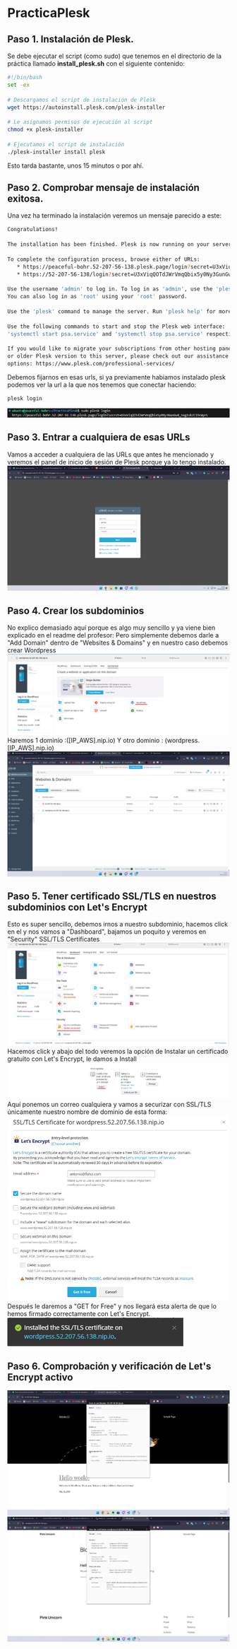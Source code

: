 # PracticaPlesk

## Paso 1. Instalación de Plesk.
Se debe ejecutar el script (como sudo) que tenemos en el directorio de la práctica llamado **install_plesk.sh** con el siguiente contenido:
```bash
#!/bin/bash
set -ex

# Descargamos el script de instalación de Plesk
wget https://autoinstall.plesk.com/plesk-installer

# Le asignamos permisos de ejecución al script 
chmod +x plesk-installer 

# Ejecutamos el script de instalación
./plesk-installer install plesk
```
Esto tarda bastante, unos 15 minutos o por ahí.

## Paso 2. Comprobar mensaje de instalación exitosa.
Una vez ha terminado la instalación veremos un mensaje parecido a este:
```bash
Congratulations!

The installation has been finished. Plesk is now running on your server.

To complete the configuration process, browse either of URLs:
   * https://peaceful-bohr.52-207-56-138.plesk.page/login?secret=U3xViqQOTdJWrVmqQbix5y0Ny3GunGw4_nxgIvkZC19cWyrL
   * https://52-207-56-138/login?secret=U3xViqQOTdJWrVmqQbix5y0Ny3GunGw4_nxgIvkZC19cWyrL

Use the username 'admin' to log in. To log in as 'admin', use the 'plesk login' command.
You can also log in as 'root' using your 'root' password.

Use the 'plesk' command to manage the server. Run 'plesk help' for more info.

Use the following commands to start and stop the Plesk web interface:
'systemctl start psa.service' and 'systemctl stop psa.service' respectively.

If you would like to migrate your subscriptions from other hosting panel
or older Plesk version to this server, please check out our assistance
options: https://www.plesk.com/professional-services/
```
Debemos fijarnos en esas urls, si ya previamente habiamos instalado plesk podemos ver la url a la que nos tenemos que conectar haciendo:
```bash
plesk login
```
![](capturas/plesklogin.png)

## Paso 3. Entrar a cualquiera de esas URLs
Vamos a acceder a cualquiera de las URLs que antes he mencionado y veremos el panel de inicio de sesión de Plesk porque ya lo tengo instalado.
![](capturas/pleskloginpanel.png)

## Paso 4. Crear los subdominios
No explico demasiado aquí porque es algo muy sencillo y ya viene bien explicado en el readme del profesor:
Pero simplemente debemos darle a "Add Domain" dentro de "Websites & Domains" y en nuestro caso debemos crear Wordpress
![](capturas/pleskwordpress.png)
Haremos 1 dominio :([IP_AWS].nip.io)
Y otro dominio : (wordpress.[IP_AWS].nip.io)
![](capturas/subdominios.png)

## Paso 5. Tener certificado SSL/TLS en nuestros subdominios con Let's Encrypt
Esto es super sencillo, debemos irnos a nuestro subdominio, hacemos click en el y nos vamos a "Dashboard", bajamos un poquito y veremos en "Security" SSL/TLS Certificates
![](capturas/letsencrypt.png)
Hacemos click y abajo del todo veremos la opción de Instalar un certificado gratuito con Let's Encrypt, le damos a Install
![](capturas/letsencryptinstall.png)
Aquí ponemos un correo cualquiera y vamos a securizar con SSL/TLS únicamente nuestro nombre de dominio de esta forma:
![](capturas/letsencryptconfig.png)
Después le daremos a "GET for Free" y nos llegará esta alerta de que lo hemos firmado correctamente con Let's Encrypt.
![](capturas/letsencryptinstalado.png)

## Paso 6. Comprobación y verificación de Let's Encrypt activo
![](capturas/1.png)
![](capturas/2.png)